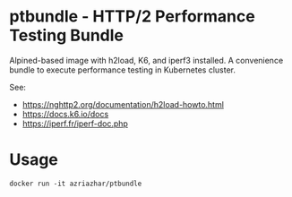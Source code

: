 # ptbundle - HTTP/2 Performance Testing Bundle
Alpined-based image with h2load, K6, and iperf3 installed. A convenience bundle to execute performance testing in 
Kubernetes cluster.

See: 
- https://nghttp2.org/documentation/h2load-howto.html
- https://docs.k6.io/docs
- https://iperf.fr/iperf-doc.php

# Usage
`docker run -it azriazhar/ptbundle`
